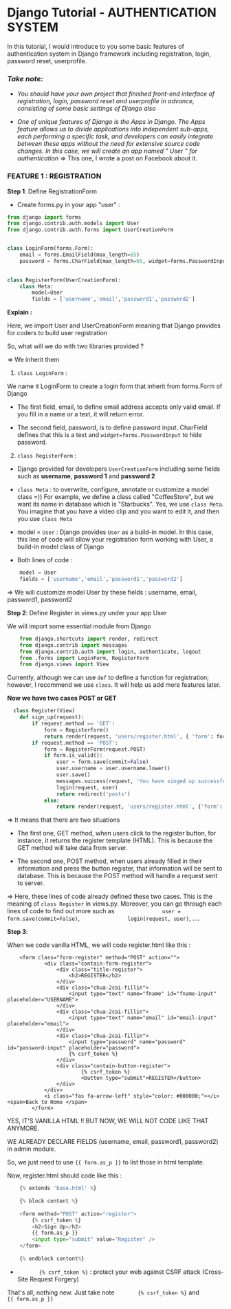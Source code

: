 # Django Tutorial - AUTHENTICATION SYSTEM #

In this tutorial, I would introduce to you some basic features of authentication system in Django framework including registration, login, password reset, userprofile.

### *Take note:* ###
+ *You should have your own project that finished front-end interface of registration, login, password reset and userprofile in advance, consisting of some basic settings of Django also*


+ *One of unique features of Django is the Apps in Django. The Apps feature allows us to divide applications into independent sub-apps, each performing a specific task, and developers can easily integrate between these apps without the need for extensive source code changes. In this case, we will create an app named " User " for authentication* => This one, I wrote a post on Facebook about it.


### FEATURE 1 : REGISTRATION ###

**Step 1**:  Define RegistrationForm 
 + Create forms.py in your app "user" : 

```python
from django import forms
from django.contrib.auth.models import User
from django.contrib.auth.forms import UserCreationForm


class LoginForm(forms.Form):
    email = forms.EmailField(max_length=65)
    password = forms.CharField(max_length=65, widget=forms.PasswordInput)
    

class RegisterForm(UserCreationForm):
    class Meta:
        model=User
        fields = ['username','email','password1','password2']
```

**Explain :** 

Here, we import User and UserCreationForm meaning that Django provides for coders to build user registration

So, what will we do with two libraries provided ?

=> We inherit them

1) `class LoginForm` :

We name it LoginForm to create a login form that inherit from forms.Form of Django

+ The first field, email, to define email address accepts only valid email. If you fill in a name or a text, it will return error.


+ The second field, password, is to define password input. CharField defines that this is a text and `widget=forms.PasswordInput` to hide password.


2) `class RegisterForm` :

+ Django provided for developers `UserCreationForm` including some fields such as **username**, **password 1** and **password 2**


+ `class Meta` : to overwrite, configure, annotate or customize a model class =)) For example, we define a class called "CoffeeStore", but we want its name in database which is "Starbucks". Yes, we use `class Meta`. You imagine that you have a video clip and you want to edit it, and then you use `class Meta`


+ model = `User` : Django provides `User` as a build-in model. In this case, this line of code will allow your registration form working with User, a build-in model class of Django


+ Both lines of code :
```python
    model = User
    fields = ['username','email','password1','password2']
```
 
=> We will customize model User by these fields : username, email, password1, password2

**Step 2**:  Define Register in views.py under your app User

We will import some essential module from Django

```python
    from django.shortcuts import render, redirect
    from django.contrib import messages
    from django.contrib.auth import login, authenticate, logout
    from .forms import LoginForm, RegisterForm
    from django.views import View

```

Currently, although we can use `def` to define a function for registration; however, I recommend we use `class`. It will help us add more features later.

**Now we have two cases POST or GET**

```python
  class Register(View)
    def sign_up(request):
        if request.method == 'GET':
            form = RegisterForm()
            return render(request, 'users/register.html', { 'form': form})  
        if request.method == 'POST':
            form = RegisterForm(request.POST) 
            if form.is_valid():
                user = form.save(commit=False)
                user.username = user.username.lower()
                user.save()
                messages.success(request, 'You have singed up successfully.')
                login(request, user)
                return redirect('posts')
            else:
                return render(request, 'users/register.html', {'form': form})
```

=> It means that there are two situations

+ The first one, GET method, when users click to the register button, for instance, it returns the register template (HTML). This is because the GET method will take data from server.


+ The second one, POST method, when users already filled in their information and press the button register, that information will be sent to database. This is because the POST method will handle a request sent to server.


=> Here, these lines of code already defined these two cases. This is the meaning of `class Register` in views.py. Moreover, you can go through each lines of code to find out more such as `                user = form.save(commit=False)
`, `                login(request, user)
`, ....


**Step 3**: 

When we code vanilla HTML, we will code register.html like this :

```angular2html
    <form class="form-register" method="POST" action="">
            <div class="contain-form-register">
                <div class="title-register">
                    <h2>REGISTER</h2>
                </div>
                <div class="chua-2cai-fillin">
                    <input type="text" name="fname" id="fname-input" placeholder="USERNAME">
                </div>
                <div class="chua-2cai-fillin">
                    <input type="text" name="email" id="email-input" placeholder="email">
                </div>
                <div class="chua-2cai-fillin">
                    <input type="password" name="password" id="password-input" placeholder="password">
                    {% csrf_token %}
                </div>
                <div class="contain-button-register">
                        {% csrf_token %}
                        <button type="submit">REGISTER</button>
                </div>
            </div>
            <i class="fas fa-arrow-left" style="color: #000000;"></i><span>Back to Home </span>
	    </form>
```

YES, IT'S VANILLA HTML !! BUT NOW, WE WILL NOT CODE LIKE THAT ANYMORE.

WE ALREADY DECLARE FIELDS (username, email, password1, password2) in admin module.

So, we just need to use `{{ form.as_p }}` to list those in html template.

Now, register.html should code like this :

```python
    {% extends 'base.html' %}
    
    {% block content %}
    
    <form method="POST" action="register">
        {% csrf_token %}
        <h2>Sign Up</h2>
        {{ form.as_p }}		
        <input type="submit" value="Register" />
    </form>
    
    {% endblock content%}
```

+ `        {% csrf_token %}
` : protect your web against CSRF attack (Cross-Site Request Forgery)

That's all, nothing new. Just take note `        {% csrf_token %}
` and `        {{ form.as_p }}		
`

